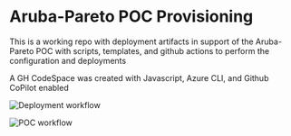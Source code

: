# Aruba-Pareto POC Provisioning
This is a working repo with deployment artifacts in support of the Aruba-Pareto POC with
scripts, templates,  and github actions to perform the configuration and deployments

A GH CodeSpace was created with Javascript, Azure CLI, and Github CoPilot enabled

![Deployment workflow](https://github.com/johndohoneyjr/aruba-pareto/,github/workflows/poc-deployment.yml/badge.svg)

 
 ![POC workflow](https://github.com/johndohoneyjr/aruba-pareto/actions/workflows/poc-deployment.yml/badge.svg)
